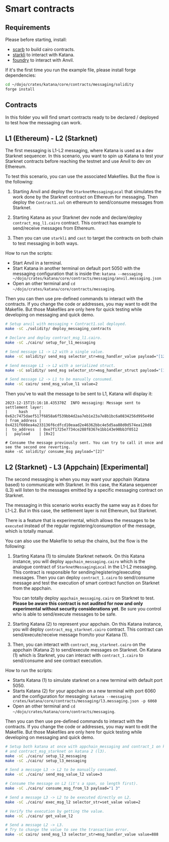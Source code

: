 # Smart contracts

## Requirements

Please before starting, install:

-   [scarb](https://docs.swmansion.com/scarb/) to build cairo contracts.
-   [starkli](https://github.com/xJonathanLEI/starkli) to interact with Katana.
-   [foundry](https://book.getfoundry.sh/getting-started/installation) to interact with Anvil.

If it's the first time you run the example file, please install forge dependencies:
```bash
cd ~/dojo/crates/katana/core/contracts/messaging/solidity
forge install
```

## Contracts

In this folder you will find smart contracts ready to be declared / deployed
to test how the messaging can work.

## L1 (Ethereum) - L2 (Starknet)

The first messaging is L1-L2 messaging, where Katana is used as a dev Starknet
sequencer. In this scenario, you want to spin up Katana to test your Starknet
contracts before reaching the testnet and use Anvil to dev on Ethereum.

To test this scenario, you can use the associated Makefiles. But the flow is the following:

1. Starting Anvil and deploy the `StarknetMessagingLocal` that simulates the work
   done by the Starknet contract on Ethereum for messaging. Then deploy the `Contract1.sol`
   on ethereum to send/consume messages from Starknet.

2. Starting Katana as your Starknet dev node and declare/deploy `contract_msg_l1.cairo` contract. This contract has example to send/receive messages from Ethereum.

3. Then you can use `starkli` and `cast` to target the contracts on both chain to test
   messaging in both ways.

How to run the scripts:

-   Start Anvil in a terminal.
-   Start Katana in another terminal on default port 5050 with the messaging configuration that is inside the:
    `katana --messaging ~/dojo/crates/katana/core/contracts/messaging/anvil.messaging.json`
-   Open an other terminal and `cd ~/dojo/crates/katana/core/contracts/messaging`.

Then you can then use pre-defined commands to interact with the contracts.
If you change the code or addresses, you may want to edit the Makefile. But
those Makefiles are only here for quick testing while developing on messaging
and quick demo.

```bash
# Setup anvil with messaging + Contract1.sol deployed.
make -sC ./solidity/ deploy_messaging_contracts

# Declare and deploy contract_msg_l1.cairo.
make -sC ./cairo/ setup_for_l1_messaging

# Send message L1 -> L2 with a single value.
make -sC solidity/ send_msg selector_str=msg_handler_value payload="[123]"

# Send message L1 -> L2 with a serialized struct.
make -sC solidity/ send_msg selector_str=msg_handler_struct payload="[1,2]"

# Send message L2 -> L1 to be manually consumed.
make -sC cairo/ send_msg_value_l1 value=2
```
Then you've to wait the message to be sent to L1, Katana will display it:
```
2023-12-15T15:16:18.435370Z  INFO messaging: Message sent to settlement layer:
|     hash     | 0x62c7475daef517f6858a6f539bb4d2aa7eb1e23a7e8b1bc6a0834256d995e49d
| from_address | 0x4231f608ea4a233136f6cdfcd10eaad2e46362bbc4e5d5aa88d0d574ea120d8
|  to_address  | 0xe7f1725e7734ce288f8367e1bb143e90bb3f0512
|   payload    | [0x2]
```
```
# Consume the message previously sent. You can try to call it once and see the second one reverting.
make -sC solidity/ consume_msg payload="[2]"
```

## L2 (Starknet) - L3 (Appchain) [Experimental]

The second messaging is when you may want your appchain (Katana based) to communicate
with Starknet. In this case, the Katana sequencer (L3) will listen to the messages
emitted by a specific messaging contract on Starknet.

The messaging in this scenario works exactly the same way as it does for L1-L2. But in this
case, the settlement layer is not Ethereum, but Starknet.

There is a feature that is experimental, which allows the messages to be `executed` instead
of the regular registering/consumption of the message, which is totally manual.

You can also use the Makefile to setup the chains, but the flow is the following:

1. Starting Katana (1) to simulate Starknet network. On this Katana instance, you will
   deploy `appchain_messaging.cairo` which is the analogue contract of `StarknetMessagingLocal` in the L1-L2 messaging. This contract is responsible for sending/registering/executing messages.
   Then you can deploy `contract_1.cairo` to send/consume message and test the execution
   of smart contract function on Starknet from the appchain.

    You can totally deploy `appchain_messaging.cairo` on Starknet to test. **Please be aware
    this contract is not audited for now and only experimental without security considerations yet**.
    Be sure you control who is able to send/execute messages to be safe.

2. Starting Katana (2) to represent your appchain. On this Katana instance, you will deploy
   `contract_msg_starknet.cairo` contract. This contract can send/execute/receive message
   from/to your Katana (1).

3. Then, you can interact with `contract_msg_starknet.cairo` on the appchain (Katana 2) to send/execute messages on Starknet. On Katana (1) which is Starknet, you can interact with `contract_1.cairo` to send/consume and see contract execution.

How to run the scripts:

-   Starts Katana (1) to simulate starknet on a new terminal with default port 5050.
-   Starts Katana (2) for your appchain on a new terminal with port 6060 and the configuration for messaging: `katana --messaging crates/katana/core/contracts/messaging/l3.messaging.json -p 6060`
-   Open an other terminal and `cd ~/dojo/crates/katana/core/contracts/messaging`.

Then you can then use pre-defined commands to interact with the contracts.
If you change the code or addresses, you may want to edit the Makefile. But
those Makefiles are only here for quick testing while developing on messaging
and quick demo.

```bash
# Setup both katana at once with appchain_messaging and contract_1 on katana 1 (starknet),
# and contract_msg_starknet on katana 2 (l3).
make -sC ./cairo/ setup_l2_messaging
make -sC ./cairo/ setup_l3_messaging

# Send a message L3 -> L2 to be manually consumed.
make -sC ./cairo/ send_msg_value_l2 value=3

# Consume the message on L2 (it's a span, so length first).
make -sC ./cairo/ consume_msg_from_l3 payload="1 3"

# Send a message L3 -> L2 to be executed directly on L2.
make -sC ./cairo/ exec_msg_l2 selector_str=set_value value=2

# Verify the execution by getting the value.
make -sC ./cairo/ get_value_l2

# Send a message L2 -> L3.
# Try to change the value to see the transaction error.
make -sC cairo/ send_msg_l3 selector_str=msg_handler_value value=888
```
